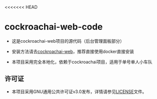 <<<<<<< HEAD
# cockroachai-web-code

- 这是cockroachai-web项目的源代码（后台管理面板部分）

- 安装方法请去[cockroachai-web](https://github.com/lyy0709/cockroachai-web)，推荐直接使用docker直接安装

- 本项目采用完全本地化，依赖于cockroachai项目，适用于单号单人小车队

## 许可证

- 本项目采用GNU通用公共许可证v3.0发布，详情请参见[LICENSE](https://github.com/lyy0709/cockroachai-web-code/blob/main/LICENSE)文件。

